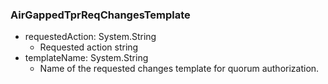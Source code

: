 ### AirGappedTprReqChangesTemplate
- requestedAction: System.String
  - Requested action string
- templateName: System.String
  - Name of the requested changes template for quorum authorization.
